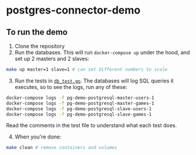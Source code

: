 # postgres-connector-demo

## To run the demo
1. Clone the repository
2. Run the databases. This will run `docker-compose up` under the hood, and set up 2 masters and 2 slaves:
```bash
make up master=1 slave=1 # can set different numbers to scale
```

3. Run the tests in [`db_test.go`](https://github.com/lyn1505/postgres-connector-demo/blob/main/db_test.go). The databases will log SQL queries it executes, so to see the logs, run any of these:
```bash
docker-compose logs -f pg-demo-postgresql-master-users-1
docker-compose logs -f pg-demo-postgresql-master-games-1
docker-compose logs -f pg-demo-postgresql-slave-users-1
docker-compose logs -f pg-demo-postgresql-slave-games-1
```
Read the comments in the test file to understand what each test does.

4. When you're done:
```bash
make clean # remove containers and volumes
```
